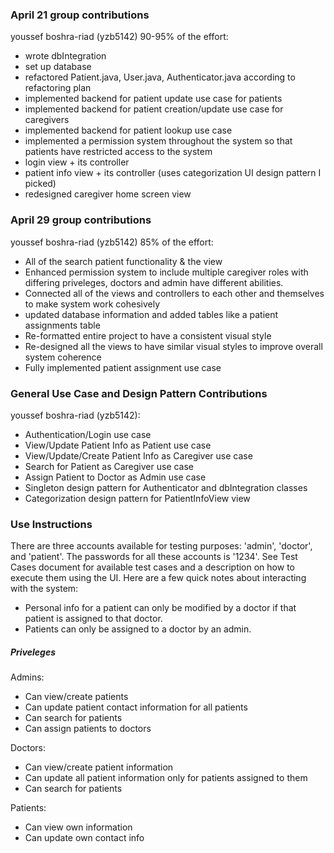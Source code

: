 ### April 21 group contributions

youssef boshra-riad (yzb5142) 90-95% of the effort:

- wrote dbIntegration
- set up database
- refactored Patient.java, User.java, Authenticator.java according to refactoring plan
- implemented backend for patient update use case for patients
- implemented backend for patient creation/update use case for caregivers
- implemented backend for patient lookup use case
- implemented a permission system throughout the system so that patients have restricted access to the system
- login view + its controller
- patient info view + its controller (uses categorization UI design pattern I picked)
- redesigned caregiver home screen view

### April 29 group contributions

youssef boshra-riad (yzb5142) 85% of the effort:

- All of the search patient functionality & the view
- Enhanced permission system to include multiple caregiver roles with differing priveleges, doctors and admin have different abilities.
- Connected all of the views and controllers to each other and themselves to make system work cohesively
- updated database information and added tables like a patient assignments table
- Re-formatted entire project to have a consistent visual style
- Re-designed all the views to have similar visual styles to improve overall system coherence
- Fully implemented patient assignment use case

### General Use Case and Design Pattern Contributions

youssef boshra-riad (yzb5142):

- Authentication/Login use case
- View/Update Patient Info as Patient use case
- View/Update/Create Patient Info as Caregiver use case
- Search for Patient as Caregiver use case
- Assign Patient to Doctor as Admin use case
- Singleton design pattern for Authenticator and dbIntegration classes
- Categorization design pattern for PatientInfoView view

### Use Instructions

There are three accounts available for testing purposes: 'admin', 'doctor', and 'patient'. The passwords for all these accounts is '1234'. See Test Cases document for available test cases and a description on how to execute them using the UI. Here are a few quick notes about interacting with the system:

- Personal info for a patient can only be modified by a doctor if that patient is assigned to that doctor.
- Patients can only be assigned to a doctor by an admin.

##### Priveleges

Admins:

- Can view/create patients
- Can update patient contact information for all patients
- Can search for patients
- Can assign patients to doctors

Doctors:

- Can view/create patient information
- Can update all patient information only for patients assigned to them
- Can search for patients

Patients:

- Can view own information
- Can update own contact info
